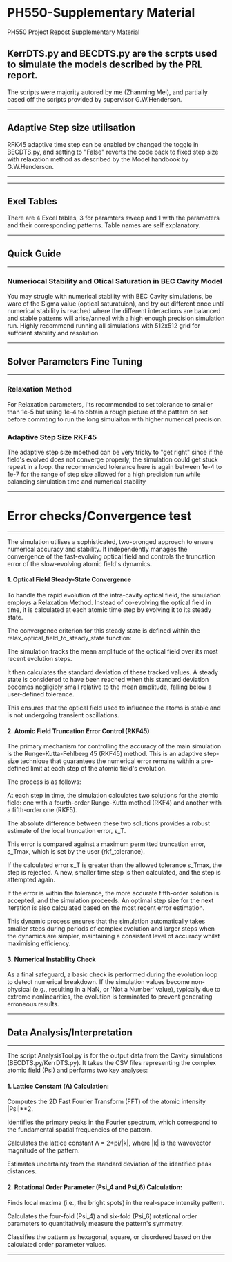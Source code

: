 # PH550-Supplementary Material
PH550 Project Repost Supplementary Material
## KerrDTS.py and BECDTS.py are the scrpts used to simulate the models described by the PRL report.
The scripts were majority autored by me (Zhanming Mei), and partially based off the scripts provided by supervisor G.W.Henderson.


--------------------------------------------------------------------------------------------
## Adaptive Step size utilisation

RFK45 adaptive time step can be enabled by changed the toggle in BECDTS.py, and setting to "False" reverts the code back
to fixed step size with relaxation method as described by the Model handbook by G.W.Henderson.

--------------------------------------------------------------------------------------------

--------------------------------------------------------------------------------------------
## Exel Tables

There are 4 Excel tables, 3 for paramters sweep and 1 with the parameters and their corresponding patterns.
Table names are self explanatory.

--------------------------------------------------------------------------------------------


## Quick Guide
--------------------------------------------------------------------------------------------
### Numeriocal Stability and Otical Saturation in BEC Cavity Model 

You may strugle with
numerical stability with BEC Cavity simulations, be  ware of the Sigma value (optical saturatuion), and try out different once until 
numerical stability is reached where the different interactions are balanced and stable patterns will arise/anneal with a high enough precision 
simulation run. Highly recommend running all simulations with 512x512 grid for suffcient stability and resolution.

--------------------------------------------------------------------------------------------


## Solver Parameters Fine Tuning
--------------------------------------------------------------------------------------------
### Relaxation Method 

For Relaxation parameters, I'ts recommended to set tolerance to smaller than 1e-5 but using 1e-4 to obtain a rough picture of the pattern on set before commting to run the long 
simulaiton with higher numerical precision.
### Adaptive Step Size RKF45

The adaptive step size moethod can be very tricky to "get right" since if the field's evolved does not converge properly, the simulation could get stuck repeat in a loop.
the recommended tolerance here is again between 1e-4 to 1e-7 for the range of step size allowed for a high precision run while balancing simulation time and numerical stability

--------------------------------------------------------------------------------------------


# Error checks/Convergence test
--------------------------------------------------------------------------------------------
The simulation utilises a sophisticated, two-pronged approach to ensure numerical accuracy and stability. It independently manages the convergence of the fast-evolving optical field and controls the truncation error of the slow-evolving atomic field's dynamics.

#### 1. Optical Field Steady-State Convergence

To handle the rapid evolution of the intra-cavity optical field, the simulation employs a Relaxation Method. Instead of co-evolving the optical field in time, it is calculated at each atomic time step by evolving it to its steady state.

The convergence criterion for this steady state is defined within the relax_optical_field_to_steady_state function:

The simulation tracks the mean amplitude of the optical field over its most recent evolution steps.

It then calculates the standard deviation of these tracked values. A steady state is considered to have been reached when this standard deviation becomes negligibly small relative to the mean amplitude, falling below a user-defined tolerance.

This ensures that the optical field used to influence the atoms is stable and is not undergoing transient oscillations.

#### 2. Atomic Field Truncation Error Control (RKF45)

The primary mechanism for controlling the accuracy of the main simulation is the Runge-Kutta-Fehlberg 45 (RKF45) method. This is an adaptive step-size technique that guarantees the numerical error remains within a pre-defined limit at each step of the atomic field's evolution.

The process is as follows:

At each step in time, the simulation calculates two solutions for the atomic field: one with a fourth-order Runge-Kutta method (RKF4) and another with a fifth-order one (RKF5).

The absolute difference between these two solutions provides a robust estimate of the local truncation error, ε_T.

This error is compared against a maximum permitted truncation error, ε_Tmax, which is set by the user (rkf_tolerance).

If the calculated error ε_T is greater than the allowed tolerance ε_Tmax, the step is rejected. A new, smaller time step is then calculated, and the step is attempted again.

If the error is within the tolerance, the more accurate fifth-order solution is accepted, and the simulation proceeds. An optimal step size for the next iteration is also calculated based on the most recent error estimation.

This dynamic process ensures that the simulation automatically takes smaller steps during periods of complex evolution and larger steps when the dynamics are simpler, maintaining a consistent level of accuracy whilst maximising efficiency.

#### 3. Numerical Instability Check

As a final safeguard, a basic check is performed during the evolution loop to detect numerical breakdown. If the simulation values become non-physical (e.g., resulting in a NaN, or 'Not a Number' value), typically due to extreme nonlinearities, the evolution is terminated to prevent generating erroneous results.

--------------------------------------------------------------------------------------------


## Data Analysis/Interpretation
--------------------------------------------------------------------------------------------
The script AnalysisTool.py is for the output data from the Cavity simulations (BECDTS.py/KerrDTS.py).
It takes the CSV files representing the complex atomic field (Psi) and performs
two key analyses:

#### 1.  Lattice Constant (Λ) Calculation:
Computes the 2D Fast Fourier Transform (FFT) of the atomic intensity |Psi|**2.

Identifies the primary peaks in the Fourier spectrum, which correspond to the
fundamental spatial frequencies of the pattern.

Calculates the lattice constant Λ = 2*pi/|k|, where |k| is the wavevector
magnitude of the pattern.

Estimates uncertainty from the standard deviation of the identified peak distances.

#### 2.  Rotational Order Parameter (Psi_4 and Psi_6) Calculation:
Finds local maxima (i.e., the bright spots) in the real-space intensity pattern.

Calculates the four-fold (Psi_4) and six-fold (Psi_6) rotational order
parameters to quantitatively measure the pattern's symmetry.

Classifies the pattern as hexagonal, square, or disordered based on
the calculated order parameter values.

--------------------------------------------------------------------------------------------

